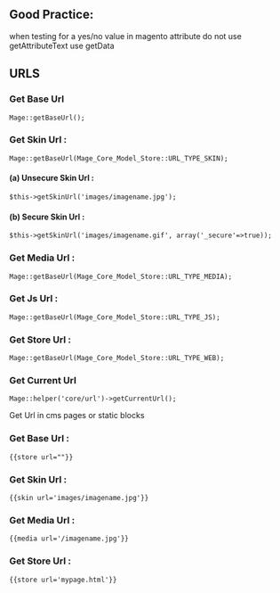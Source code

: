 ## Good Practice:
when testing for a yes/no value in magento attribute do not use getAttributeText use getData

## URLS

### Get Base Url
```
Mage::getBaseUrl();
```
### Get Skin Url :
```
Mage::getBaseUrl(Mage_Core_Model_Store::URL_TYPE_SKIN);
```
#### (a) Unsecure Skin Url :
```
$this->getSkinUrl('images/imagename.jpg');
```
#### (b) Secure Skin Url :
```
$this->getSkinUrl('images/imagename.gif', array('_secure'=>true));
```
### Get Media Url :
```
Mage::getBaseUrl(Mage_Core_Model_Store::URL_TYPE_MEDIA);
```
### Get Js Url :
```
Mage::getBaseUrl(Mage_Core_Model_Store::URL_TYPE_JS);
```
### Get Store Url :
```
Mage::getBaseUrl(Mage_Core_Model_Store::URL_TYPE_WEB);
```
### Get Current Url
```
Mage::helper('core/url')->getCurrentUrl();
```
Get Url in cms pages or static blocks

### Get Base Url :
```
{{store url=""}}
```
### Get Skin Url :
```
{{skin url='images/imagename.jpg'}}
```
### Get Media Url :
```
{{media url='/imagename.jpg'}}
```
### Get Store Url :
```
{{store url='mypage.html'}}
```
